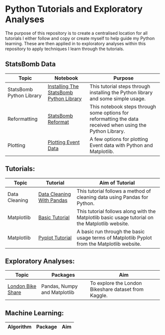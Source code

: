 # Python Tutorials and Exploratory Analyses

The purpose of this repository is to create a centralised location for all tutorials I either follow and copy or create myself to help guide my Python learning. These are then applied in to exploratory analyses within this repository to apply techniques I learn through the tutorials. 

## StatsBomb Data

Topic | Notebook | Purpose
----- | -------- | ---------------
StatsBomb Python Library | [Installing The StatsBomb Python Library](StatsBomb/PythonBlogdownTutorial.ipynb) | This tutorial steps through installing the Python library and some simple usage.
Reformatting | [StatsBomb Reformat](StatsBomb/StatsbombReformat.ipynb) | This notebook steps through some options for reformatting the data received when using the Python Library. 
Plotting | [Plotting Event Data](StatsBomb/PlottingShotsPython.ipynb) | A few options for plotting Event data with Python and Matplotlib.


## Tutorials:

Topic | Tutorial | Aim of Tutorial
----- | -------- | ---------------
Data Cleaning | [Data Cleaning With Pandas](Tutorials/DataCleaningWithPandas.ipynb) | This tutorial follows a method of cleaning data using Pandas for Python. 
Matplotlib | [Basic Tutorial](Tutorials/MatplotlibBasicTutorial.ipynb) | This tutorial follows along with the Matplotlib basic usage tutorial on the Matplotlib website. 
Matplotlib | [Pyplot Tutorial](Tutorials/MatplotlibPyplotTutorial.ipynb) | A basic run through the basic usage terms of Matplotlib Pyplot from the Matplotlib website.

## Exploratory Analyses:
Topic | Packages | Aim
----- | -------- | ---
[London Bike Share](ExploratoryDataAnalysis/LondonBikeSharing.ipynb) | Pandas, Numpy and Matplotlib | To explore the London Bikeshare dataset from Kaggle. 

## Machine Learning: 
Algorithm | Package | Aim
--------- | ------- | ---
